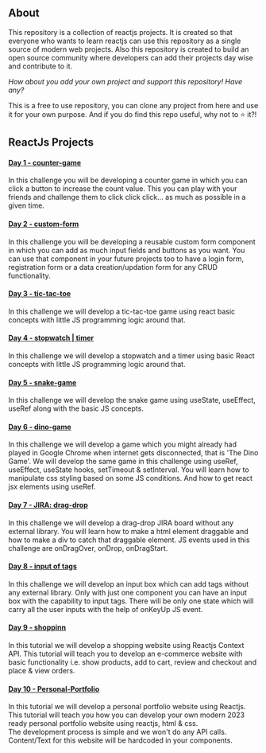 ## About

This repository is a collection of reactjs projects. It is created so that everyone who wants to learn reactjs can use this repository as a single source of modern web projects. Also this repository is created to build an open source community where developers can add their projects day wise and contribute to it.

_How about you add your own project and support this repository! Have any?_

This is a free to use repository, you can clone any project from here and use it for your own purpose.
And if you do find this repo useful, why not to :star: it?!

## ReactJs Projects

#### [Day 1 - counter-game](https://github.com/benbatuu/React-10-Days-Project/tree/main/day1)
In this challenge you will be developing a counter game in which you can click a button to increase the count value.
This you can play with your friends and challenge them to click click click... as much as possible in a given time.

#### [Day 2 - custom-form](https://github.com/benbatuu/React-10-Days-Project/tree/main/day2)

In this challenge you will be developing a reusable custom form component in which you can add as much input fields and buttons as you want. You can use that component in your future projects too to have a login form, registration form or a data creation/updation form for any CRUD functionality.

#### [Day 3 - tic-tac-toe](https://github.com/benbatuu/React-10-Days-Project/tree/main/day3)

In this challenge we will develop a tic-tac-toe game using react basic concepts with little JS programming logic around that.

#### [Day 4 - stopwatch | timer](https://github.com/benbatuu/React-10-Days-Project/tree/main/day4)

In this challenge we will develop a stopwatch and a timer using basic React concepts with little JS programming logic around that.

#### [Day 5 - snake-game](https://github.com/benbatuu/React-10-Days-Project/tree/main/day5)
In this challenge we will develop the snake game using useState, useEffect, useRef along with the basic JS concepts.

#### [Day 6 - dino-game](https://github.com/benbatuu/React-10-Days-Project/tree/main/day6)

In this challenge we will develop a game which you might already had played in Google Chrome when internet gets disconnected, that is 'The Dino Game'. We will develop the same game in this challenge using useRef, useEffect, useState hooks, setTimeout & setInterval.
You will learn how to manipulate css styling based on some JS conditions. And how to get react jsx elements using useRef.

#### [Day 7 - JIRA: drag-drop](https://github.com/benbatuu/React-10-Days-Project/tree/main/day7)

In this challenge we will develop a drag-drop JIRA board without any external library.
You will learn how to make a html element draggable and how to make a div to catch that draggable element.
JS events used in this challenge are onDragOver, onDrop, onDragStart.

#### [Day 8 - input of tags](https://github.com/benbatuu/React-10-Days-Project/tree/main/day8)

In this challenge we will develop an input box which can add tags without any external library.
Only with just one component you can have an input box with the capability to input tags.
There will be only one state which will carry all the user inputs with the help of onKeyUp JS event.

#### [Day 9 - shoppinn](https://github.com/benbatuu/React-10-Days-Project/tree/main/day9)

In this tutorial we will develop a shopping website using Reactjs Context API. This tutorial will teach you to develop an e-commerce website with basic functionality i.e. show products, add to cart, review and checkout and place & view orders.

#### [Day 10 - Personal-Portfolio](https://github.com/benbatuu/React-10-Days-Project/tree/main/day10)

In this tutorial we will develop a personal portfolio website using Reactjs. This tutorial will teach you how you can develop your own modern 2023 ready personal portfolio website using reactjs, html & css.  
The development process is simple and we won't do any API calls. Content/Text for this website will be hardcoded in your components.
